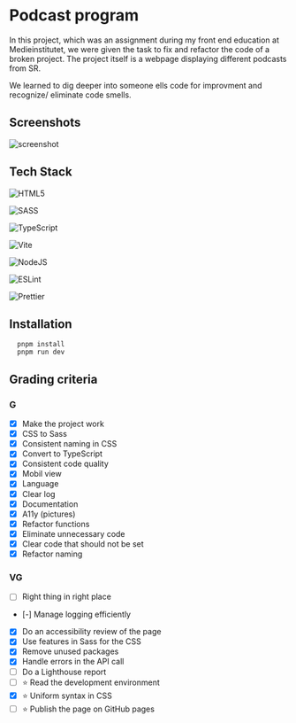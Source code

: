 # Podcast program

In this project, which was an assignment during my front end education at Medieinstitutet, we were given the task to fix and refactor the code of a broken project. The project itself is a webpage displaying different podcasts from SR.

We learned to dig deeper into someone ells code for improvment and recognize/ eliminate code smells.

## Screenshots

![screenshot](https://github.com/user-attachments/assets/e9e55b12-658f-4971-9381-6a1d39be94b1)

## Tech Stack

![HTML5](https://img.shields.io/badge/html5-%23E34F26.svg?style=for-the-badge&logo=html5&logoColor=white)

![SASS](https://img.shields.io/badge/SASS-hotpink.svg?style=for-the-badge&logo=SASS&logoColor=white)

![TypeScript](https://img.shields.io/badge/typescript-%23007ACC.svg?style=for-the-badge&logo=typescript&logoColor=white)

![Vite](https://img.shields.io/badge/vite-%23646CFF.svg?style=for-the-badge&logo=vite&logoColor=white)

![NodeJS](https://img.shields.io/badge/node.js-6DA55F?style=for-the-badge&logo=node.js&logoColor=white)

![ESLint](https://img.shields.io/badge/ESLint-4B3263?style=for-the-badge&logo=eslint&logoColor=white)

![Prettier](https://img.shields.io/badge/prettier-%23F7B93E.svg?style=for-the-badge&logo=prettier&logoColor=black)

## Installation

```shell
  pnpm install
  pnpm run dev
```

## Grading criteria

### G

- [x] Make the project work
- [x] CSS to Sass
- [x] Consistent naming in CSS
- [x] Convert to TypeScript
- [x] Consistent code quality
- [x] Mobil view
- [x] Language
- [x] Clear log
- [x] Documentation
- [x] A11y (pictures)
- [x] Refactor functions
- [x] Eliminate unnecessary code
- [x] Clear code that should not be set
- [x] Refactor naming

### VG

- [ ] Right thing in right place
- [-] Manage logging efficiently
- [x] Do an accessibility review of the page
- [x] Use features in Sass for the CSS
- [x] Remove unused packages
- [x] Handle errors in the API call
- [ ] Do a Lighthouse report
- [ ] ⭐ Read the development environment
- [x] ⭐ Uniform syntax in CSS
- [ ] ⭐ Publish the page on GitHub pages
